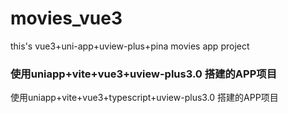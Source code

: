 # movies_vue3
this's vue3+uni-app+uview-plus+pina movies app project

### 使用uniapp+vite+vue3+uview-plus3.0 搭建的APP项目

使用uniapp+vite+vue3+typescript+uview-plus3.0 搭建的APP项目  
